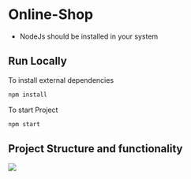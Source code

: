 # Online-Shop
- NodeJs should be installed in your system

## Run Locally
 To install external dependencies
```bash
npm install
```
 To start Project
```bash
npm start
```

## Project Structure and functionality

<img src="demo.jpg"/>

